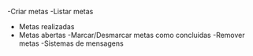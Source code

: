 -Criar metas
-Listar metas
 - Metas realizadas
 - Metas abertas
-Marcar/Desmarcar metas como concluidas
-Remover metas
-Sistemas de mensagens
